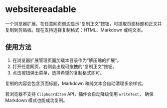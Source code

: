 # websitereadable

一个浏览器扩展，在任意网页侧边显示“复制正文”按钮，可提取页面标题和正文并复制到剪贴板。现在支持选择复制格式：HTML、Markdown 或纯文本。
## 使用方法

1. 在浏览器扩展管理页面加载本目录作为“解压缩的扩展”。
2. 打开任意网页，右侧会出现可拖拽的“复制正文”按钮。
3. 点击按钮弹出菜单，选择希望的复制格式即可。

复制的内容会包含页面标题，Markdown 和纯文本会自动清理多余样式。

若浏览器不支持 `ClipboardItem` API，插件会自动降级使用 `writeText`，
确保 Markdown 模式也能成功复制。
